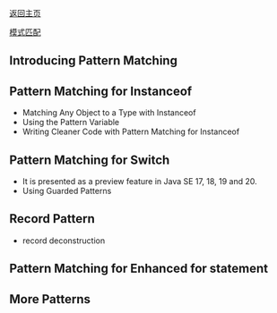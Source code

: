 [返回主页](index.md)

[模式匹配](https://dev.java/learn/pattern-matching/)

## Introducing Pattern Matching

## Pattern Matching for Instanceof
- Matching Any Object to a Type with Instanceof
- Using the Pattern Variable
- Writing Cleaner Code with Pattern Matching for Instanceof

## Pattern Matching for Switch
- It is presented as a preview feature in Java SE 17, 18, 19 and 20.
- Using Guarded Patterns

## Record Pattern
- record deconstruction

## Pattern Matching for Enhanced for statement

## More Patterns
